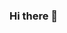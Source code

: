### Hi there 👋

<!--

- 🔭 I’m currently learning web development started in january 2022.
- 🌱 Currently working on react projects and also optimising the code as i learn.
- 👯 Currently looking for a front end role .
- ⚡ Interested in biotech,soft robotics/robotics. 
-->


